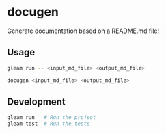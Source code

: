 # docugen

Generate documentation based on a README.md file!

## Usage
```sh
gleam run -- <input_md_file> <output_md_file>
```

```sh
docugen <input_md_file> <output_md_file>
```

## Development

```sh
gleam run   # Run the project
gleam test  # Run the tests
```
